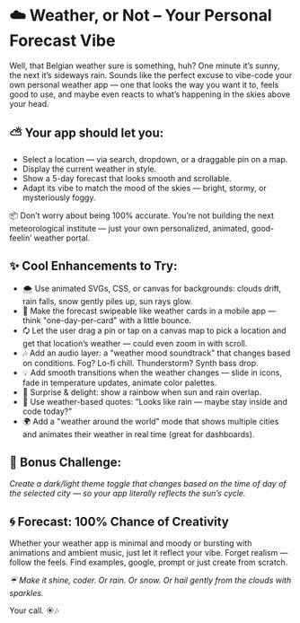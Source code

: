 # ☁️ Weather, or Not – Your Personal Forecast Vibe

Well, that Belgian weather sure is something, huh? One minute it’s sunny, the next it’s sideways rain. Sounds like the perfect excuse to vibe-code your own personal weather app — one that looks the way you want it to, feels good to use, and maybe even reacts to what’s happening in the skies above your head.

## ⛅️ Your app should let you:

- Select a location — via search, dropdown, or a draggable pin on a map.
- Display the current weather in style.
- Show a 5-day forecast that looks smooth and scrollable.
- Adapt its vibe to match the mood of the skies — bright, stormy, or mysteriously foggy.

📦 Don’t worry about being 100% accurate. You’re not building the next meteorological institute — just your own personalized, animated, good-feelin’ weather portal.

## ✨ Cool Enhancements to Try:

- 🌨️ Use animated SVGs, CSS, or canvas for backgrounds: clouds drift, rain falls, snow gently piles up, sun rays glow.
- 📱 Make the forecast swipeable like weather cards in a mobile app — think "one-day-per-card" with a little bounce.
- 🗘️ Let the user drag a pin or tap on a canvas map to pick a location and get that location’s weather — could even zoom in with scroll.
- 🎶 Add an audio layer: a "weather mood soundtrack" that changes based on conditions. Fog? Lo-fi chill. Thunderstorm? Synth bass drop.
- 💡 Add smooth transitions when the weather changes — slide in icons, fade in temperature updates, animate color palettes.
- 🌈 Surprise & delight: show a rainbow when sun and rain overlap.
- 🧠 Use weather-based quotes: “Looks like rain — maybe stay inside and code today?”
- 🌍 Add a "weather around the world" mode that shows multiple cities and animates their weather in real time (great for dashboards).

## 🌟 Bonus Challenge:

_Create a dark/light theme toggle that changes based on the time of day of the selected city — so your app literally reflects the sun’s cycle._

## 🌀 Forecast: 100% Chance of Creativity

Whether your weather app is minimal and moody or bursting with animations and ambient music, just let it reflect your vibe. Forget realism — follow the feels. Find examples, google, prompt or just create from scratch.

_☔ Make it shine, coder. Or rain. Or snow.
Or hail gently from the clouds with sparkles._

Your call. ☀️🎶
